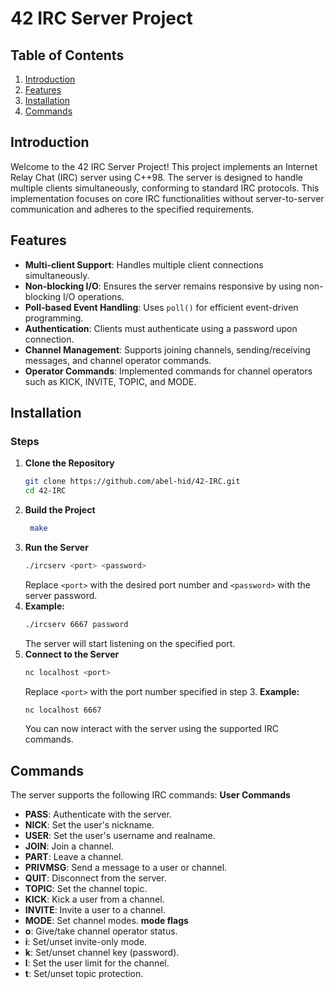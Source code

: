 # 42 IRC Server Project

## Table of Contents
1. [Introduction](#introduction)
2. [Features](#features)
3. [Installation](#installation)
6. [Commands](#commands)

## Introduction

Welcome to the 42 IRC Server Project! This project implements an Internet Relay Chat (IRC) server using C++98. The server is designed to handle multiple clients simultaneously, conforming to standard IRC protocols. This implementation focuses on core IRC functionalities without server-to-server communication and adheres to the specified requirements.

## Features

- **Multi-client Support**: Handles multiple client connections simultaneously.
- **Non-blocking I/O**: Ensures the server remains responsive by using non-blocking I/O operations.
- **Poll-based Event Handling**: Uses `poll()` for efficient event-driven programming.
- **Authentication**: Clients must authenticate using a password upon connection.
- **Channel Management**: Supports joining channels, sending/receiving messages, and channel operator commands.
- **Operator Commands**: Implemented commands for channel operators such as KICK, INVITE, TOPIC, and MODE.

## Installation

### Steps

1. **Clone the Repository**
   ```bash
   git clone https://github.com/abel-hid/42-IRC.git
   cd 42-IRC

2. **Build the Project**
   ```bash
    make

3. **Run the Server**
    ```bash
    ./ircserv <port> <password>
    ```
    Replace `<port>` with the desired port number and `<password>` with the server password.
4. **Example:**
    ```bash
    ./ircserv 6667 password
    ```
    The server will start listening on the specified port.
5. **Connect to the Server**
    ```bash
    nc localhost <port>
    ```
    Replace `<port>` with the port number specified in step 3.
    **Example:**
    ```bash
    nc localhost 6667
    ```
    You can now interact with the server using the supported IRC commands.

## Commands

The server supports the following IRC commands:
 **User Commands**
- **PASS**: Authenticate with the server.
- **NICK**: Set the user's nickname.
- **USER**: Set the user's username and realname.
- **JOIN**: Join a channel.
- **PART**: Leave a channel.
- **PRIVMSG**: Send a message to a user or channel.
- **QUIT**: Disconnect from the server.
- **TOPIC**: Set the channel topic.
- **KICK**: Kick a user from a channel.
- **INVITE**: Invite a user to a channel.
- **MODE**: Set channel modes.
**mode flags**
- **o**: Give/take channel operator status.
- **i**: Set/unset invite-only mode.
- **k**: Set/unset channel key (password).
- **l**: Set the user limit for the channel.
- **t**: Set/unset topic protection.
